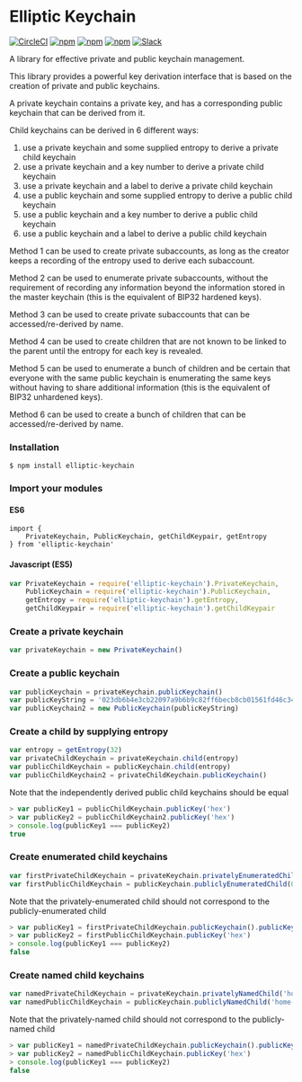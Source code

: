# Elliptic Keychain

[![CircleCI](https://img.shields.io/circleci/project/blockstack/elliptic-keychain-js/master.svg)](https://circleci.com/gh/blockstack/elliptic-keychain-js/tree/master)
[![npm](https://img.shields.io/npm/l/elliptic-keychain.svg)](https://www.npmjs.com/package/elliptic-keychain)
[![npm](https://img.shields.io/npm/v/elliptic-keychain.svg)](https://www.npmjs.com/package/elliptic-keychain)
[![npm](https://img.shields.io/npm/dm/elliptic-keychain.svg)](https://www.npmjs.com/package/elliptic-keychain)
[![Slack](http://slack.blockstack.org/badge.svg)](http://slack.blockstack.org/)

A library for effective private and public keychain management.

This library provides a powerful key derivation interface that is based on the creation of private and public keychains.

A private keychain contains a private key, and has a corresponding public keychain that can be derived from it.

Child keychains can be derived in 6 different ways:

1. use a private keychain and some supplied entropy to derive a private child keychain
1. use a private keychain and a key number to derive a private child keychain
1. use a private keychain and a label to derive a private child keychain
1. use a public keychain and some supplied entropy to derive a public child keychain
1. use a public keychain and a key number to derive a public child keychain
1. use a public keychain and a label to derive a public child keychain

Method 1 can be used to create private subaccounts, as long as the creator keeps a recording of the entropy used to derive each subaccount.

Method 2 can be used to enumerate private subaccounts, without the requirement of recording any information beyond the information stored in the master keychain (this is the equivalent of BIP32 hardened keys).

Method 3 can be used to create private subaccounts that can be accessed/re-derived by name.

Method 4 can be used to create children that are not known to be linked to the parent until the entropy for each key is revealed.

Method 5 can be used to enumerate a bunch of children and be certain that everyone with the same public keychain is enumerating the same keys without having to share additional information (this is the equivalent of BIP32 unhardened keys).

Method 6 can be used to create a bunch of children that can be accessed/re-derived by name.

### Installation

```
$ npm install elliptic-keychain
```

### Import your modules

#### ES6

```es6
import {
    PrivateKeychain, PublicKeychain, getChildKeypair, getEntropy
} from 'elliptic-keychain'
```

#### Javascript (ES5)

```js
var PrivateKeychain = require('elliptic-keychain').PrivateKeychain,
    PublicKeychain = require('elliptic-keychain').PublicKeychain,
    getEntropy = require('elliptic-keychain').getEntropy,
    getChildKeypair = require('elliptic-keychain').getChildKeypair
```

### Create a private keychain

```js
var privateKeychain = new PrivateKeychain()
```

### Create a public keychain

```js
var publicKeychain = privateKeychain.publicKeychain()
var publicKeyString = '023db6b4e3cb22097a9b6b9c82ff6becb8cb01561fd46c3484abf22ff4dc30ee58'
var publicKeychain2 = new PublicKeychain(publicKeyString)
```

### Create a child by supplying entropy

```js
var entropy = getEntropy(32)
var privateChildKeychain = privateKeychain.child(entropy)
var publicChildKeychain = publicKeychain.child(entropy)
var publicChildKeychain2 = privateChildKeychain.publicKeychain()
```

Note that the independently derived public child keychains should be equal

```js
> var publicKey1 = publicChildKeychain.publicKey('hex')
> var publicKey2 = publicChildKeychain2.publicKey('hex')
> console.log(publicKey1 === publicKey2)
true
```

### Create enumerated child keychains

```js
var firstPrivateChildKeychain = privateKeychain.privatelyEnumeratedChild(0)
var firstPublicChildKeychain = publicKeychain.publiclyEnumeratedChild(0)
```

Note that the privately-enumerated child should not correspond to the publicly-enumerated child

```js
> var publicKey1 = firstPrivateChildKeychain.publicKeychain().publicKey('hex')
> var publicKey2 = firstPublicChildKeychain.publicKey('hex')
> console.log(publicKey1 === publicKey2)
false
```

### Create named child keychains

```js
var namedPrivateChildKeychain = privateKeychain.privatelyNamedChild('home-laptop-1')
var namedPublicChildKeychain = publicKeychain.publiclyNamedChild('home-laptop-1')
```

Note that the privately-named child should not correspond to the publicly-named child

```js
> var publicKey1 = namedPrivateChildKeychain.publicKeychain().publicKey('hex')
> var publicKey2 = namedPublicChildKeychain.publicKey('hex')
> console.log(publicKey1 === publicKey2)
false
```
